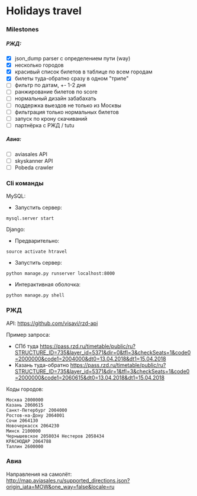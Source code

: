 # Holidays travel

### Milestones
##### РЖД:
- [x] json_dump parser с определением пути (way)
- [x] несколько городов
- [x] красивый список билетов в таблице по всем городам
- [x] билеты туда-обратно сразу в одном "трипе"
- [ ] фильтр по датам, +- 1-2 дня
- [ ] ранжирование билетов по score
- [ ] нормальный дизайн забабахать
- [ ] поддержка выездов не только из Москвы
- [ ] фильтрация только нормальных билетов
- [ ] запуск по крону скачиваний
- [ ] партнёрка с РЖД / tutu

##### Авиа:
- [ ] aviasales API
- [ ] skyskanner API
- [ ] Pobeda crawler

### Cli команды

MySQL:
* Запустить сервер:
```
mysql.server start
```

Django:
* Предварительно: 
```
source activate htravel
```
* Запустить сервер:
```
python manage.py runserver localhost:8000
```
* Интерактивная оболочка:
```
python manage.py shell
```



### РЖД
API: https://github.com/visavi/rzd-api

Пример запроса: 
* СПб туда https://pass.rzd.ru/timetable/public/ru?STRUCTURE_ID=735&layer_id=5371&dir=0&tfl=3&checkSeats=1&code0=2000000&code1=2004000&dt0=13.04.2018&dt1=15.04.2018
* Казань туда-обратно https://pass.rzd.ru/timetable/public/ru?STRUCTURE_ID=735&layer_id=5371&dir=1&tfl=3&checkSeats=1&code0=2000000&code1=2060615&dt0=13.04.2018&dt1=15.04.2018

Коды городов:
```
Москва 2000000
Казань 2060615
Санкт-Петербург 2004000
Ростов-на-Дону 2064001
Сочи 2064130
Новочеркасск 2064230
Минск 2100000
Чернышевское 2058034 Нестеров 2058434
КРАСНОДАР 2064788
Таллин 2600000
```



### Авиа
Направления на самолёт: http://map.aviasales.ru/supported_directions.json?origin_iata=MOW&one_way=false&locale=ru

